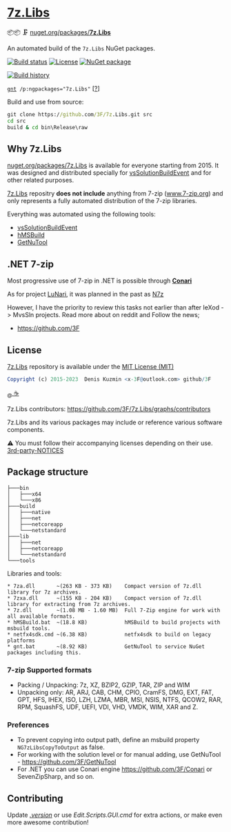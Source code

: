 # [7z.Libs](https://github.com/3F/7z.Libs)

📦📦 🗜  [nuget.org/packages/**7z.Libs**](https://www.nuget.org/packages/7z.Libs/)

An automated build of the `7z.Libs` NuGet packages.

[![Build status](https://ci.appveyor.com/api/projects/status/5d993sgsfuvxixsl/branch/master?svg=true)](https://ci.appveyor.com/project/3Fs/7z-libs/branch/master)
[![License](https://img.shields.io/badge/License-MIT-74A5C2.svg)](https://github.com/3F/7z.Libs/blob/master/License.txt)
[![NuGet package](https://img.shields.io/nuget/v/7z.Libs.svg)](https://www.nuget.org/packages/7z.Libs/)

[![Build history](https://buildstats.info/appveyor/chart/3Fs/7z-libs?buildCount=20&includeBuildsFromPullRequest=true&showStats=true)](https://ci.appveyor.com/project/3Fs/7z-libs/history)

[`gnt`](https://3f.github.io/GetNuTool/releases/latest/gnt/)` /p:ngpackages="7z.Libs"` [[?](https://github.com/3F/GetNuTool)]

Build and use from source:

```bat
git clone https://github.com/3F/7z.Libs.git src
cd src
build & cd bin\Release\raw
```

## Why 7z.Libs

[nuget.org/packages/7z.Libs](https://www.nuget.org/packages/7z.Libs/) is available for everyone starting from 2015. It was designed and distributed specially for [vsSolutionBuildEvent](https://github.com/3F/vsSolutionBuildEvent) and for other related purposes.

[7z.Libs](https://github.com/3F/7z.Libs) repositry **does not include** anything from 7-zip (www.7-zip.org) and only represents a fully automated distribution of the 7-zip libraries.

Everything was automated using the following tools:

* [vsSolutionBuildEvent](https://github.com/3F/vsSolutionBuildEvent)
* [hMSBuild](https://github.com/3F/hMSBuild)
* [GetNuTool](https://github.com/3F/GetNuTool)

## .NET 7-zip 

Most progressive use of 7-zip in .NET is possible through **[Conari](https://github.com/3F/Conari)**

As for project [LuNari](https://github.com/3F/LuNari), it was planned in the past as [N7z](https://github.com/3F/N7z)

However, I have the priority to review this tasks not earlier than after IeXod -> MvsSln projects. Read more about on reddit and Follow the news;

* https://github.com/3F

## License

[7z.Libs](https://github.com/3F/7z.Libs) repository is available under the [MIT License (MIT)](https://github.com/3F/7z.Libs/blob/master/License.txt)

```r
Copyright (c) 2015-2023  Denis Kuzmin <x-3F@outlook.com> github/3F
```

[<sub>@</sub> ☕](https://3F.github.io/Donation/)

7z.Libs contributors: https://github.com/3F/7z.Libs/graphs/contributors

7z.Libs and its various packages may include or reference various software components. 

⚠ You must follow their accompanying licenses depending on their use. [3rd-party-NOTICES](3rd-party-NOTICES.txt)

## Package structure

```
├───bin
│   ├───x64
│   └───x86
├───build
│   ├───native
│   ├───net
│   ├───netcoreapp
│   └───netstandard
├───lib
│   ├───net
│   ├───netcoreapp
│   └───netstandard
└───tools
```

Libraries and tools:

```
* 7za.dll       ~(263 KB - 373 KB)    Compact version of 7z.dll library for 7z archives.
* 7zxa.dll      ~(155 KB - 204 KB)    Compact version of 7z.dll library for extracting from 7z archives.
* 7z.dll        ~(1.08 MB - 1.60 MB)  Full 7-Zip engine for work with all available formats.
* hMSBuild.bat  ~(18.8 KB)            hMSBuild to build projects with msbuild tools.
* netfx4sdk.cmd ~(6.38 KB)            netfx4sdk to build on legacy platforms
* gnt.bat       ~(8.92 KB)            GetNuTool to service NuGet packages including this.
```

### 7-zip Supported formats

  * Packing / Unpacking: 7z, XZ, BZIP2, GZIP, TAR, ZIP and WIM
  * Unpacking only: AR, ARJ, CAB, CHM, CPIO, CramFS, DMG, EXT, FAT, GPT, HFS, IHEX, ISO, LZH, LZMA, MBR, MSI, NSIS, NTFS, QCOW2, RAR, RPM, SquashFS, UDF, UEFI, VDI, VHD, VMDK, WIM, XAR and Z.

### Preferences

* To prevent copying into output path, define an msbuild property `NG7zLibsCopyToOutput` as false.
* For working with the solution level or for manual adding, use GetNuTool - https://github.com/3F/GetNuTool
* For .NET you can use Conari engine https://github.com/3F/Conari or SevenZipSharp, and so on.

## Contributing

Update [*.version*](.version) or use *Edit.Scripts.GUI.cmd* for extra actions, or make even more awesome contribution!
